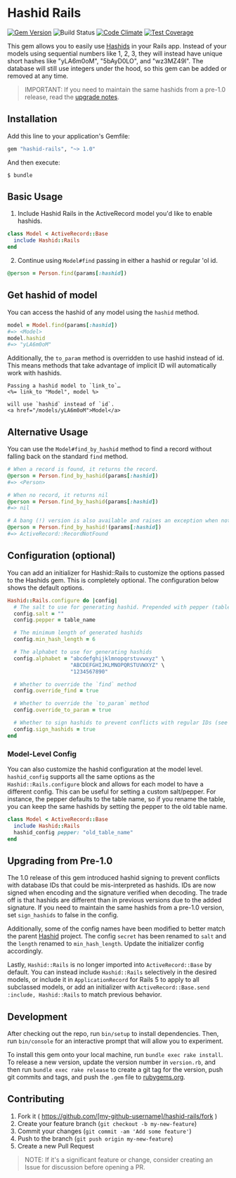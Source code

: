 # Hashid Rails
[![Gem Version](https://badge.fury.io/rb/hashid-rails.svg)](https://badge.fury.io/rb/hashid-rails)
![Build Status](https://github.com/jcypret/hashid-rails/workflows/build/badge.svg?branch=master)
[![Code Climate](https://codeclimate.com/github/jcypret/hashid-rails/badges/gpa.svg)](https://codeclimate.com/github/jcypret/hashid-rails)
[![Test Coverage](https://codeclimate.com/github/jcypret/hashid-rails/badges/coverage.svg)](https://codeclimate.com/github/jcypret/hashid-rails/coverage)

This gem allows you to easily use [Hashids](http://hashids.org/ruby/) in your
Rails app. Instead of your models using sequential numbers like 1, 2, 3, they
will instead have unique short hashes like "yLA6m0oM", "5bAyD0LO", and
"wz3MZ49l". The database will still use integers under the hood, so this gem can
be added or removed at any time.

> IMPORTANT: If you need to maintain the same hashids from a pre-1.0 release,
> read the [upgrade notes](#upgrading-from-pre-10).

## Installation

Add this line to your application's Gemfile:

```ruby
gem "hashid-rails", "~> 1.0"
```

And then execute:

```shell
$ bundle
```

## Basic Usage

1. Include Hashid Rails in the ActiveRecord model you'd like to enable hashids.

```ruby
class Model < ActiveRecord::Base
  include Hashid::Rails
end
```

2. Continue using `Model#find` passing in either a hashid or regular 'ol id.

```ruby
@person = Person.find(params[:hashid])
```

## Get hashid of model

You can access the hashid of any model using the `hashid` method.

```ruby
model = Model.find(params[:hashid])
#=> <Model>
model.hashid
#=> "yLA6m0oM"
```

Additionally, the `to_param` method is overridden to use hashid instead of id.
This means methods that take advantage of implicit ID will automatically work
with hashids.

```erb
Passing a hashid model to `link_to`…
<%= link_to "Model", model %>

will use `hashid` instead of `id`.
<a href="/models/yLA6m0oM">Model</a>
```

## Alternative Usage

You can use the `Model#find_by_hashid` method to find a record without falling
back on the standard `find` method.


```ruby
# When a record is found, it returns the record.
@person = Person.find_by_hashid(params[:hashid])
#=> <Person>

# When no record, it returns nil
@person = Person.find_by_hashid(params[:hashid])
#=> nil

# A bang (!) version is also available and raises an exception when not found.
@person = Person.find_by_hashid!(params[:hashid])
#=> ActiveRecord::RecordNotFound
```

## Configuration (optional)

You can add an initializer for Hashid::Rails to customize the options passed to
the Hashids gem. This is completely optional. The configuration below shows the
default options.

```ruby
Hashid::Rails.configure do |config|
  # The salt to use for generating hashid. Prepended with pepper (table name).
  config.salt = ""
  config.pepper = table_name

  # The minimum length of generated hashids
  config.min_hash_length = 6

  # The alphabet to use for generating hashids
  config.alphabet = "abcdefghijklmnopqrstuvwxyz" \
                    "ABCDEFGHIJKLMNOPQRSTUVWXYZ" \
                    "1234567890"

  # Whether to override the `find` method
  config.override_find = true

  # Whether to override the `to_param` method
  config.override_to_param = true

  # Whether to sign hashids to prevent conflicts with regular IDs (see https://github.com/jcypret/hashid-rails/issues/30)
  config.sign_hashids = true
end
```

### Model-Level Config

You can also customize the hashid configuration at the model level.
`hashid_config` supports all the same options as the `Hashid::Rails.configure`
block and allows for each model to have a different config. This can be useful
for setting a custom salt/pepper. For instance, the pepper defaults to the table
name, so if you rename the table, you can keep the same hashids by setting the
pepper to the old table name.

```ruby
class Model < ActiveRecord::Base
  include Hashid::Rails
  hashid_config pepper: "old_table_name"
end
```

## Upgrading from Pre-1.0

The 1.0 release of this gem introduced hashid signing to prevent
conflicts with database IDs that could be mis-interpreted as hashids.
IDs are now signed when encoding and the signature verified when decoding.
The trade off is that hashids are different than in previous versions due to the added signature.
If you need to maintain the same hashids from a pre-1.0 version, set `sign_hashids` to false in the config.

Additionally, some of the config names have been modified to better match the parent [Hashid](https://github.com/peterhellberg/hashids.rb) project.
The config `secret` has been renamed to `salt` and the `length` renamed to `min_hash_length`.
Update the initializer config accordingly.

Lastly, `Hashid::Rails` is no longer imported into `ActiveRecord::Base` by default.
You can instead include `Hashid::Rails` selectively in the desired models,
or include it in `ApplicationRecord` for Rails 5 to apply to all subclassed models,
or add an initializer with `ActiveRecord::Base.send :include, Hashid::Rails` to match previous behavior.

## Development

After checking out the repo, run `bin/setup` to install dependencies. Then, run
`bin/console` for an interactive prompt that will allow you to experiment.

To install this gem onto your local machine, run `bundle exec rake install`. To
release a new version, update the version number in `version.rb`, and then run
`bundle exec rake release` to create a git tag for the version, push git commits
and tags, and push the `.gem` file to [rubygems.org](https://rubygems.org).

## Contributing

1. Fork it ( https://github.com/[my-github-username]/hashid-rails/fork )
2. Create your feature branch (`git checkout -b my-new-feature`)
3. Commit your changes (`git commit -am 'Add some feature'`)
4. Push to the branch (`git push origin my-new-feature`)
5. Create a new Pull Request

> NOTE: If it's a significant feature or change, consider creating an Issue for
> discussion before opening a PR.
